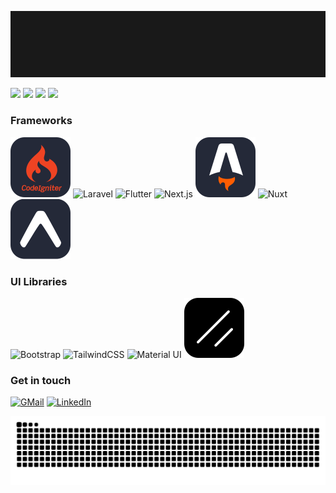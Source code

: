 [![fachryafrz-Banner](/images/banner.gif)](https://fachryafrz.vercel.app)

<div>
  <img
  src="https://readme-typing-svg.demolab.com?font=Fira+Code&color=C18B73&width=400&height=30&repeat=true&duration=3000&lines=Hello!;Hola!;Bonjour!;Ciao!;Hallo!;Hej!;Ni+hao!;Konnichiwa!;Annyeonghaseyo!;Merhaba!;Shalom!;Sawadee!;Salam!;Olá!;Namaste!;Zdravstvuyte!;Ahoj!;Szia!;Selam!;Kalimera!"
/>
  <img 
    src="https://readme-typing-svg.demolab.com?font=Fira+Code&color=FFFFFF&width=1000&height=30&repeat=false&duration=3000&lines=I'm a Front-End Web Developer." 
  />
  <img 
    src="https://readme-typing-svg.demolab.com?font=Fira+Code&color=FFFFFF&width=1000&height=30&repeat=false&duration=3000&lines=I have been passionate about creating amazing web applications" 
  />
  <img 
    src="https://readme-typing-svg.demolab.com?font=Fira+Code&color=FFFFFF&width=1000&height=30&repeat=false&duration=3000&lines=with the best user experience." 
  />
</div>

### Frameworks

![CodeIgniter](assets/icons/codeigniter.svg)
![Laravel](https://skillicons.dev/icons?i=laravel)
![Flutter](https://skillicons.dev/icons?i=flutter)
![Next.js](https://skillicons.dev/icons?i=nextjs)
![Astro](assets/icons/astro.svg)
![Nuxt](https://skillicons.dev/icons?i=nuxt)
![Expo](assets/icons/expo.svg)

### UI Libraries

![Bootstrap](https://skillicons.dev/icons?i=bootstrap)
![TailwindCSS](https://skillicons.dev/icons?i=tailwindcss)
![Material UI](https://skillicons.dev/icons?i=materialui)
![ShadCN](assets/icons/shadcn.svg)

### Get in touch

[![GMail](https://skillicons.dev/icons?i=gmail)](mailto:fachrydwiafriza@gmail.com)
[![LinkedIn](https://skillicons.dev/icons?i=linkedin)](https://linkedin.com/in/fachryafrz)

<picture>
  <source media="(prefers-color-scheme: dark)" srcset="https://raw.githubusercontent.com/fachryafrz/fachryafrz/output/github-snake-dark.svg" />
  <source media="(prefers-color-scheme: light)" srcset="https://raw.githubusercontent.com/fachryafrz/fachryafrz/output/github-snake.svg" />
  <img alt="github-snake" src="https://raw.githubusercontent.com/fachryafrz/fachryafrz/output/github-snake.svg" />
</picture>
